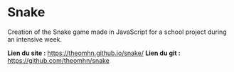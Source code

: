 # Snake

Creation of the Snake game made in JavaScript for a school project during an intensive week.

**Lien du site :** https://theomhn.github.io/snake/
**Lien du git :** https://github.com/theomhn/snake
